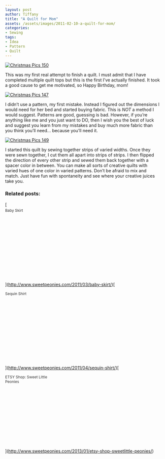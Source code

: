 ```yaml
---
layout: post
author: Tiffany
title: "A Quilt for Mom"
assets: /assets/images/2011-02-10-a-quilt-for-mom/
categories: 
- Sewing
tags: 
- Idea
- Pattern
- Quilt
---
```


[![](jekyll_uploads/2011/02/Christmas-Pics-150-575x431.jpg "Christmas Pics 150")](http://www.sweetpeonies.com/2011/02/a-quilt-for-mom/christmas-pics-150/)

This was my first real attempt to finish a quilt. I must admit that I have completed multiple quilt tops but this is the first I’ve actually finished. It took a good cause to get me motivated, so Happy Birthday, mom!

[![](jekyll_uploads/2011/02/Christmas-Pics-147-325x326.jpg "Christmas Pics 147")](http://www.sweetpeonies.com/2011/02/a-quilt-for-mom/christmas-pics-147/)

I didn’t use a pattern, my first mistake. Instead I figured out the dimensions I would need for her bed and started buying fabric. This is _NOT_ a method I would suggest. Patterns are good, guessing is bad. However, if you’re anything like me and you just want to DO, then I wish you the best of luck and suggest you learn from my mistakes and buy much more fabric than you think you’ll need… because you’ll need it.

[![](jekyll_uploads/2011/02/Christmas-Pics-149-575x431.jpg "Christmas Pics 149")](http://www.sweetpeonies.com/2011/02/a-quilt-for-mom/christmas-pics-149/)

I started this quilt by sewing together strips of varied widths. Once they were sewn together, I cut them all apart into strips of strips. I then flipped the direction of every other strip and sewed them back together with a spacer color in between. You can make all sorts of creative quilts with varied hues of one color in varied patterns. Don’t be afraid to mix and match. Just have fun with spontaneity and see where your creative juices take you.

### Related posts:

<div style="border: 0pt none ; margin: 0pt; padding: 0pt;">[

<div style="border: 0pt none ; margin: 0pt; padding: 0pt; width: 150px; height: 225px;">

<div style="border: 0pt none; margin: 3px 0pt 0pt; padding: 0pt; font-family: ; font-style: normal; font-variant: normal; font-weight: normal; font-size: 12px; line-height: normal; font-size-adjust: none; font-stretch: normal; -x-system-font: none; color: #333333;">Baby Skirt</div>

</div>

](http://www.sweetpeonies.com/2011/03/baby-skirt/)[

<div style="border: 0pt none ; margin: 0pt; padding: 0pt; width: 150px; height: 225px;">

<div style="border: 0pt none; margin: 3px 0pt 0pt; padding: 0pt; font-family: ; font-style: normal; font-variant: normal; font-weight: normal; font-size: 12px; line-height: normal; font-size-adjust: none; font-stretch: normal; -x-system-font: none; color: #333333;">Sequin Shirt</div>

</div>

](http://www.sweetpeonies.com/2011/04/sequin-shirt/)[

<div style="border: 0pt none ; margin: 0pt; padding: 0pt; width: 150px; height: 225px;">

<div style="border: 0pt none; margin: 3px 0pt 0pt; padding: 0pt; font-family: ; font-style: normal; font-variant: normal; font-weight: normal; font-size: 12px; line-height: normal; font-size-adjust: none; font-stretch: normal; -x-system-font: none; color: #333333;">ETSY Shop: Sweet Little Peonies</div>

</div>

](http://www.sweetpeonies.com/2013/01/etsy-shop-sweetlittle-peonies/)</div>